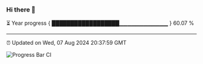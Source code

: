 ### Hi there 👋

⏳ Year progress { ██████████████████▁▁▁▁▁▁▁▁▁▁▁▁ } 60.07 %

---

⏰ Updated on Wed, 07 Aug 2024 20:37:59 GMT

![Progress Bar CI](https://github.com/IshwaranRudhara/GIT-ACTION/workflows/Progress%20Bar%20CI/badge.svg)
